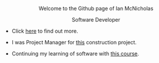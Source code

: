 <p align="center">Welcome to the Github page of Ian McNicholas</p>

<p align="center">Software Developer</p>

* Click [here](https://www.linkedin.com/in/ian-m-7a97a8175/) to find out more.
  
* I was Project Manager for [this](https://user-images.githubusercontent.com/75983723/118269844-1d636480-b4b7-11eb-9ef1-7033c0a85b42.jpeg) construction project.

* Continuing my learning of software with [this course](https://www.udemy.com/course/ocp11_from_oca8/).
